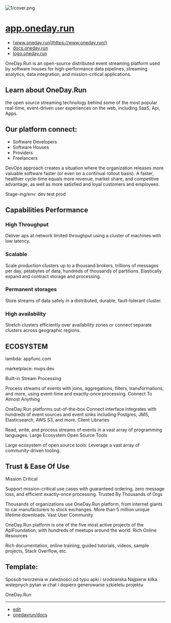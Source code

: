 
![1/cover.png](https://onedayrun.github.io/logo/1/cover.png)

# [app.oneday.run](https://app.oneday.run/)

+ [www.oneday.run](https://www.oneday.run/)
+ [docs.oneday.run](https://docs.oneday.run/)
+ [logo.oneday.run](https://logo.oneday.run/)


OneDay.Run is an open-source distributed event streaming platform used by software houses
for high-performance data pipelines, streaming analytics, data integration, and mission-critical applications.


## Learn about OneDay.Run

the open source streaming technology
behind some of the most popular real-time, event-driven user experiences on the web, including SaaS, Api, Apps.


## Our platform connect:
+ Software Developers
+ Software Houses
+ Providers
+ Freelancers


DevOps approach creates a situation where the organization releases more valuable software faster (or even on a continual rollout basis). A faster, healthier cycle-time equals more revenue, market share, and competitive advantage, as well as more satisfied and loyal customers and employees.

Stage-ing/env:
    dev
    test
    prod



## Capabilities Performance

### High Throughput

Deliver aps at network limited throughput using a cluster of machines with low latency.


### Scalable

Scale production clusters up to a thousand brokers, trillions of messages per day, petabytes of data, hundreds of thousands of partitions. Elastically expand and contract storage and processing.

### Permanent storages

Store streams of data safely in a distributed, durable, fault-tolerant cluster.


### High availability

Stretch clusters efficiently over availability zones or connect separate clusters across geographic regions.




## ECOSYSTEM

lambda: appfunc.com

marketplace: mvps.dev

 Built-in Stream Processing

Process streams of events with joins, aggregations, filters, transformations, and more, using event-time and exactly-once processing.
Connect To Almost Anything

OneDay.Run platforms out-of-the-box Connect interface integrates with hundreds of event sources and event sinks including Postgres, JMS, Elasticsearch, AWS S3, and more.
Client Libraries

Read, write, and process streams of events in a vast array of programming languages.
Large Ecosystem Open Source Tools

Large ecosystem of open source tools: Leverage a vast array of community-driven tooling.




## Trust & Ease Of Use


Mission Critical

Support mission-critical use cases with guaranteed ordering, zero message loss, and efficient exactly-once processing.
Trusted By Thousands of Orgs

Thousands of organizations use OneDay.Run platform, from internet giants to car manufacturers to stock exchanges. More than 5 million unique lifetime downloads.
Vast User Community

OneDay.Run platform is one of the five most active projects of the ApiFoundation, with hundreds of meetups around the world.
Rich Online Resources

Rich documentation, online training, guided tutorials, videos, sample projects, Stack Overflow, etc.



## Template:

Sposob tworzenia w zależności od typu apki i srodowiska
Najpierw kilka wstepnych pytan w chat i dopiero generowanie szkieletu projektu


OneDay.Run

---

+ [edit](https://github.com/onedayrun/app.oneday.run/edit/main/README.md)
+ [onedayrun/docs](https://github.com/onedayrun/app.oneday.run)

